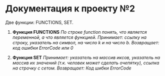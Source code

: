 Документация к проекту №2
=========================

Две функции: FUNCTIONS, SET.

1) **Функция FUNCTIONS**
*По строке function понять, что является переменной, а что является функцией.
Принимает: ссылку на строку, указатель на символ, на число k и на число b.
Возвращает: код ошибки ErrorCode или 0*

2) **Функция SET**
*Принимает: указатель на массив иксов, указатель на массив их значений (т.к. человек может сделать очепятку), ссылка на строчку с сетом.
Возвращает: Код шибки ErrorCode*
